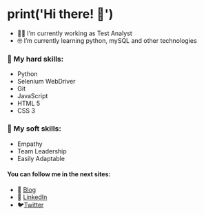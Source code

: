 # print('Hi there! 👋')

- 👨‍💻 I’m currently working as Test Analyst
- 🤓 I’m currently learning python, mySQL and other technologies

### 💪 My hard skills:
- Python
- Selenium WebDriver
- Git
- JavaScript
- HTML 5
- CSS 3

### 👥 My soft skills:
- Empathy
- Team Leadership
- Easily Adaptable

#### You can follow me in the next sites:
- 📝 [Blog](https://tomasmoralesvera.blogspot.com/ "Blog")
- 💼 [LinkedIn](https://www.linkedin.com/in/tomasmoralesvera/ "LinkedIn")
- 🐦[Twitter](https://twitter.com/moralestomm "Twitter")
